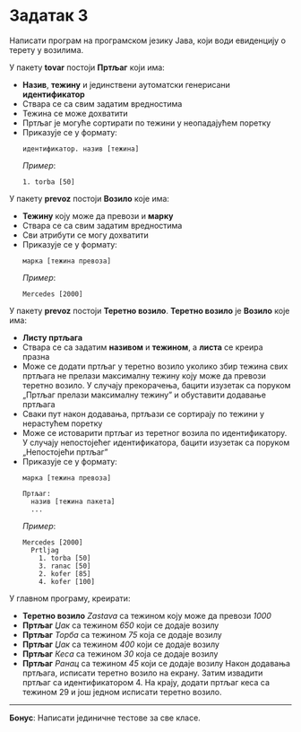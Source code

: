 # Задатак 3

Написати програм на програмском језику Јава, који води евиденцију о терету у возилима.

У пакету **tovar** постоји **Пртљаг** који има:
* **Назив**, **тежину** и јединствени аутоматски генерисани **идентификатор**
* Ствара се са свим задатим вредностима
* Тежина се може дохватити
* Пртљаг је могуће сортирати по тежини у неопадајућем поретку
* Приказује се у формату:
  ```
  идентификатор. назив [тежина]
  ```
  *Пример*: 
  ```
  1. torba [50]
  ```

У пакету **prevoz** постоји **Возило** које има:
* **Тежину** коју може да превози и **марку**
* Ствара се са свим задатим вредностима
* Сви атрибути се могу дохватити
* Приказује се у формату:
  ```
  марка [тежина превоза]
  ```
  *Пример*:
  ```
  Mercedes [2000]
  ```

У пакету **prevoz** постоји **Теретно возило**. **Теретно возило** је **Возило** које има:
* **Листу пртљага**
* Ствара се са задатим **називом** и **тежином**, а **листа** се креира празна
* Може се додати пртљаг у теретно возило уколико збир тежина свих пртљага не прелази максималну тежину коју може да превози теретно возило.
  У случају прекорачења, бацити изузетак са поруком „Пртљаг прелази максималну тежину” и обуставити додавање пртљага
* Сваки пут након додавања, пртљази се сортирају по тежини у нерастућем поретку
* Може се истоварити пртљаг из теретног возила по идентификатору.
  У случају непостојећег идентификатора, бацити изузетак са поруком „Непостојећи пртљаг”
* Приказује се у формату:
  ```
  марка [тежина превоза]
  
  Пртљаг:
    назив [тежина пакета]
    ...
  ```
  *Пример*:
  ```
  Mercedes [2000]
    Prtljag
      1. torba [50]
      3. ranac [50]
      2. kofer [85]
      4. kofer [100]
  ```

У главном програму, креирати:
* **Теретно возило** *Zastava* са тежином коју може да превози *1000*
* **Пртљаг** *Џак* са тежином *650* који се додаје возилу
* **Пртљаг** *Торба* са тежином *75* која се додаје возилу
* **Пртљаг** *Џак* са тежином *400* који се додаје возилу
* **Пртљаг** *Кеса* са тежином *30* која се додаје возилу
* **Пртљаг** *Ранац* са тежином *45* који се додаје возилу
Након додавања пртљага, исписати теретно возило на екрану.
Затим извадити пртљаг са идентификатором 4.
На крају, додати пртљаг кеса са тежином 29 и још једном исписати теретно возило.

---
**Бонус**: Написати јединичне тестове за све класе.
